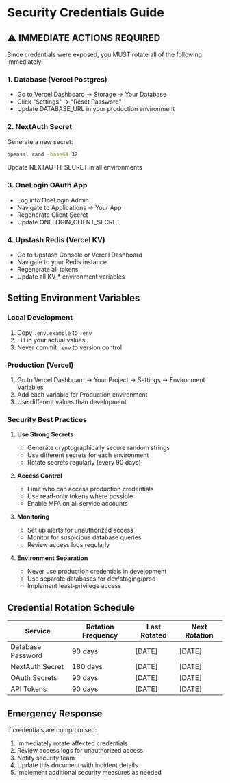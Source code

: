 # Security Credentials Guide

## ⚠️ IMMEDIATE ACTIONS REQUIRED

Since credentials were exposed, you MUST rotate all of the following immediately:

### 1. Database (Vercel Postgres)
- Go to Vercel Dashboard → Storage → Your Database
- Click "Settings" → "Reset Password"
- Update DATABASE_URL in your production environment

### 2. NextAuth Secret
Generate a new secret:
```bash
openssl rand -base64 32
```
Update NEXTAUTH_SECRET in all environments

### 3. OneLogin OAuth App
- Log into OneLogin Admin
- Navigate to Applications → Your App
- Regenerate Client Secret
- Update ONELOGIN_CLIENT_SECRET

### 4. Upstash Redis (Vercel KV)
- Go to Upstash Console or Vercel Dashboard
- Navigate to your Redis instance
- Regenerate all tokens
- Update all KV_* environment variables

## Setting Environment Variables

### Local Development
1. Copy `.env.example` to `.env`
2. Fill in your actual values
3. Never commit `.env` to version control

### Production (Vercel)
1. Go to Vercel Dashboard → Your Project → Settings → Environment Variables
2. Add each variable for Production environment
3. Use different values than development

### Security Best Practices

1. **Use Strong Secrets**
   - Generate cryptographically secure random strings
   - Use different secrets for each environment
   - Rotate secrets regularly (every 90 days)

2. **Access Control**
   - Limit who can access production credentials
   - Use read-only tokens where possible
   - Enable MFA on all service accounts

3. **Monitoring**
   - Set up alerts for unauthorized access
   - Monitor for suspicious database queries
   - Review access logs regularly

4. **Environment Separation**
   - Never use production credentials in development
   - Use separate databases for dev/staging/prod
   - Implement least-privilege access

## Credential Rotation Schedule

| Service | Rotation Frequency | Last Rotated | Next Rotation |
|---------|-------------------|--------------|---------------|
| Database Password | 90 days | [DATE] | [DATE] |
| NextAuth Secret | 180 days | [DATE] | [DATE] |
| OAuth Secrets | 90 days | [DATE] | [DATE] |
| API Tokens | 90 days | [DATE] | [DATE] |

## Emergency Response

If credentials are compromised:
1. Immediately rotate affected credentials
2. Review access logs for unauthorized access
3. Notify security team
4. Update this document with incident details
5. Implement additional security measures as needed